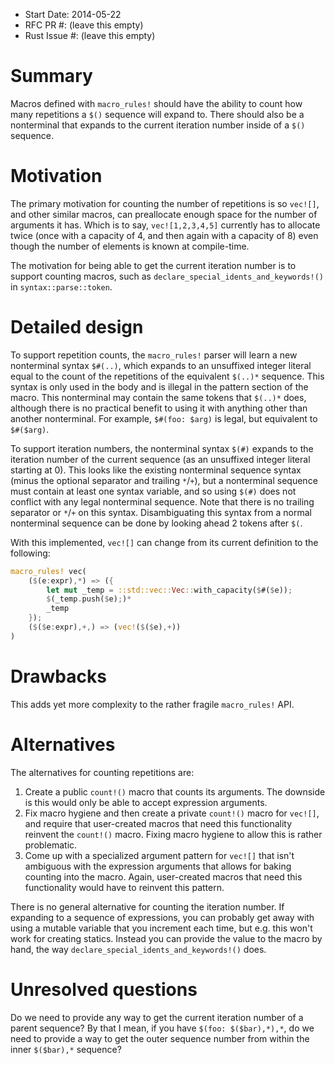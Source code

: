 - Start Date: 2014-05-22
- RFC PR #: (leave this empty)
- Rust Issue #: (leave this empty)

# Summary

Macros defined with `macro_rules!` should have the ability to count how many repetitions a `$()`
sequence will expand to. There should also be a nonterminal that expands to the current iteration
number inside of a `$()` sequence.

# Motivation

The primary motivation for counting the number of repetitions is so `vec![]`, and other similar
macros, can preallocate enough space for the number of arguments it has. Which is to say,
`vec![1,2,3,4,5]` currently has to allocate twice (once with a capacity of 4, and then again with a
capacity of 8) even though the number of elements is known at compile-time.

The motivation for being able to get the current iteration number is to support counting macros,
such as `declare_special_idents_and_keywords!()` in `syntax::parse::token`.

# Detailed design

To support repetition counts, the `macro_rules!` parser will learn a new nonterminal syntax
`$#(..)`, which expands to an unsuffixed integer literal equal to the count of the repetitions of
the equivalent `$(..)*` sequence. This syntax is only used in the body and is illegal in the pattern
section of the macro. This nonterminal may contain the same tokens that `$(..)*` does, although
there is no practical benefit to using it with anything other than another nonterminal. For example,
`$#(foo: $arg)` is legal, but equivalent to `$#($arg)`.

To support iteration numbers, the nonterminal syntax `$(#)` expands to the iteration number of the
current sequence (as an unsuffixed integer literal starting at 0). This looks like the existing
nonterminal sequence syntax (minus the optional separator and trailing `*`/`+`), but a nonterminal
sequence must contain at least one syntax variable, and so using `$(#)` does not conflict with any
legal nonterminal sequence. Note that there is no trailing separator or `*`/`+` on this syntax.
Disambiguating this syntax from a normal nonterminal sequence can be done by looking ahead 2 tokens
after `$(`.

With this implemented, `vec![]` can change from its current definition to the following:

```rust
macro_rules! vec(
    ($(e:expr),*) => ({
        let mut _temp = ::std::vec::Vec::with_capacity($#($e));
        $(_temp.push($e);)*
        _temp
    });
    ($($e:expr),+,) => (vec!($($e),+))
)
```

# Drawbacks

This adds yet more complexity to the rather fragile `macro_rules!` API.

# Alternatives

The alternatives for counting repetitions are:

1. Create a public `count!()` macro that counts its arguments. The downside is this would only be
   able to accept expression arguments.
2. Fix macro hygiene and then create a private `count!()` macro for `vec![]`, and require that
   user-created macros that need this functionality reinvent the `count!()` macro. Fixing macro
   hygiene to allow this is rather problematic.
3. Come up with a specialized argument pattern for `vec![]` that isn't ambiguous with the expression
   arguments that allows for baking counting into the macro. Again, user-created macros that need
   this functionality would have to reinvent this pattern.

There is no general alternative for counting the iteration number. If expanding to a sequence of
expressions, you can probably get away with using a mutable variable that you increment each time,
but e.g. this won't work for creating statics. Instead you can provide the value to the macro by
hand, the way `declare_special_idents_and_keywords!()` does.

# Unresolved questions

Do we need to provide any way to get the current iteration number of a parent sequence? By that I
mean, if you have `$(foo: $($bar),*),*`, do we need to provide a way to get the outer sequence
number from within the inner `$($bar),*` sequence?
